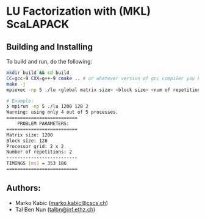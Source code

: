 # LU Factorization with (MKL) ScaLAPACK

## Building and Installing

To build and run, do the following:

```bash
mkdir build && cd build
CC=gcc-9 CXX=g++-9 cmake .. # or whatever version of gcc compiler you have
make -j
mpiexec -np 5 ./lu <global matrix size> <block size> <num of repetitions>

# Example:
❯ mpirun -np 5 ./lu 1200 128 2
Warning: using only 4 out of 5 processes.
==========================
    PROBLEM PARAMETERS:
==========================
Matrix size: 1200
Block size: 128
Processor grid: 2 x 2
Number of repetitions: 2
--------------------------
TIMINGS [ms] = 353 186
==========================
```

## Authors:
- Marko Kabic (marko.kabic@cscs.ch)
- Tal Ben Nun (talbn@inf.ethz.ch)

